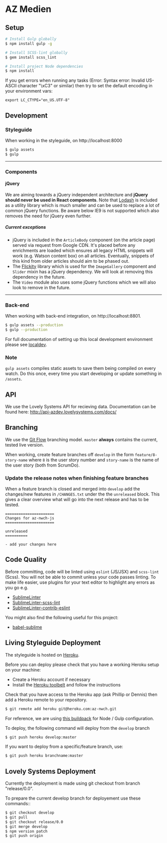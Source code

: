 # AZ Medien

## Setup

```sh
# Install Gulp globally
$ npm install gulp -g

# Install SCSS-lint globally
$ gem install scss_lint

# Install project Node dependencies
$ npm install
```

If you get errors when running any tasks (Error: Syntax error: Invalid US-ASCII character "\xC3" or similar) then try to set the default encoding in your environment vars:
```
export LC_CTYPE="en_US.UTF-8"
```

## Development

### Styleguide

When working in the styleguide, on http://localhost:8000

```sh
$ gulp assets
$ gulp
```
---------------------------

### Components

#### jQuery

We are aiming towards a jQuery independent architecture and **jQuery should never be used in React components**. Note that [Lodash](https://lodash.com/docs) is included as a utility library which is much smaller and can be used to replace a lot of common jQuery functions. Be aware below IE9 is not supported which also removes the need for jQuery even further.

##### Current exceptions

- jQuery is included in the `ArticleBody` component (on the article page) served via request from Google CDN. It's placed before any enrichments are loaded which ensures all legacy HTML snippets will work (e.g. Watson content box) on all articles. Eventually, snippets of this kind from older articles should aim to be phased out.
- The [Flickity](http://flickity.metafizzy.co/) library which is used for the `ImageGallery` component and `Slider` mixin has a jQuery dependency. We will look at removing this dependency in the future.
- The `Video` module also uses some jQuery functions which we will also look to remove in the future.


---------------------------

### Back-end

When working with back-end integration, on http://localhost:8801.


```sh
$ gulp assets --production
$ gulp --production
```

For full documentation of setting up this local development environment please see [localdev](localdev).

### Note

`gulp assets` compiles static assets to save them being compiled on every watch. Do this once, every time you start developing or update something in `/assets`.

## API

We use the Lovely Systems API for recieving data. Documentation can be found here:
http://api-azdev.lovelysystems.com/docs/

## Branching

We use the [Git Flow](https://www.atlassian.com/git/tutorials/comparing-workflows/gitflow-workflow/) branching model. `master` **always** contains the current, tested live version.

When working, create feature branches off `develop` in the form `feature/8-story-name` where `8` is the user story number and `story-name` is the name of the user story (both from ScrumDo).

### Update the release notes when finishing feature branches

When a feature branch is closed and merged into `develop` add the changes/new features in `/CHANGES.txt` under the the `unreleased` block. This gives a clear overview what will go into the next release and has to be tested.

```
======================
Changes for az-nwch-js
======================

unreleased
==========

- add your changes here

```

## Code Quality

Before committing, code will be linted using `eslint` (JS/JSX) and `scss-lint` (Scss). You will not be able to commit unless your code passes linting. To make life easier, use plugins for your text editor to highlight any errors as you go e.g.

- [Sublime​Linter](https://packagecontrol.io/packages/SublimeLinter)
- [SublimeLinter-scss-lint](https://packagecontrol.io/packages/SublimeLinter-contrib-scss-lint)
- [Sublime​Linter-contrib-eslint](https://packagecontrol.io/packages/SublimeLinter-contrib-eslint)

You might also find the following useful for this project:

- [babel-sublime](https://github.com/babel/babel-sublime)


## Living Styleguide Deployment

The styleguide is hosted on [Heroku](http://az-nwch.herokuapp.com/styleguide).

Before you can deploy please check that you have a working Heroku setup on your machine:
- Create a Heroku account if necessary
- Install the [Heroku toolbelt](https://toolbelt.heroku.com/) and follow the instructions

Check that you have access to the Heroku app (ask Phillip or Dennis) then add a Heroku remote to your repository.

```sh
$ git remote add heroku git@heroku.com:az-nwch.git
```

For reference, we are using [this buildpack](https://github.com/robgraeber/heroku-buildpack-nodejs-bower-gulp) for Node / Gulp configuration.

To deploy, the following command will deploy from the `develop` branch

```sh
$ git push heroku develop:master
```

If you want to deploy from a specific/feature branch, use:

```sh
$ git push heroku branchname:master
```

## Lovely Systems Deployment

Currently the deployment is made using git checkout from branch "release/0.0".

To prepare the current develop branch for deployement use these commands::

```sh
$ git checkout develop
$ git pull
$ git checkout release/0.0
$ git merge develop
$ npm version patch
$ git push origin
```
